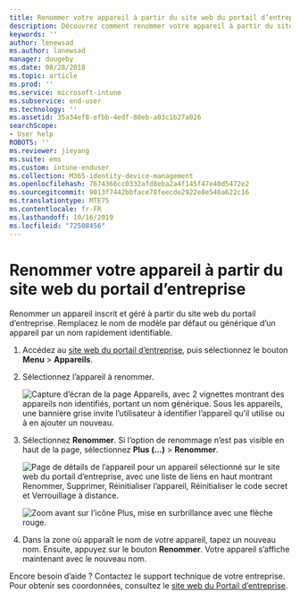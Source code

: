 ```yaml
---
title: Renommer votre appareil à partir du site web du portail d’entreprise
description: Découvrez comment renommer votre appareil à partir du site web Portail d’entreprise.
keywords: ''
author: lenewsad
ms.author: lanewsad
manager: dougeby
ms.date: 08/28/2018
ms.topic: article
ms.prod: ''
ms.service: microsoft-intune
ms.subservice: end-user
ms.technology: ''
ms.assetid: 35a34ef8-efbb-4edf-88eb-a03c1b27a026
searchScope:
- User help
ROBOTS: ''
ms.reviewer: jieyang
ms.suite: ems
ms.custom: intune-enduser
ms.collection: M365-identity-device-management
ms.openlocfilehash: 7674366cc0332afd8eba2a4f145f47e40d5472e2
ms.sourcegitcommit: 9013f7442bbface78feecde2922e8e546a622c16
ms.translationtype: MTE75
ms.contentlocale: fr-FR
ms.lasthandoff: 10/16/2019
ms.locfileid: "72508456"
---
```

# <a name="rename-your-device-from-the-company-portal-website"></a>Renommer votre appareil à partir du site web du portail d’entreprise

Renommer un appareil inscrit et géré à partir du site web du portail d’entreprise. Remplacez le nom de modèle par défaut ou générique d’un appareil par un nom rapidement identifiable.

1. Accédez au [site web du portail d’entreprise](https://portal.manage.microsoft.com), puis sélectionnez le bouton __Menu__ > __Appareils__.  

2. Sélectionnez l’appareil à renommer.

    ![Capture d’écran de la page Appareils, avec 2 vignettes montrant des appareils non identifiés, portant un nom générique. Sous les appareils, une bannière grise invite l’utilisateur à identifier l’appareil qu’il utilise ou à en ajouter un nouveau.](./media/rename-reset-device-step2-1808.png)   

3. Sélectionnez **Renommer**. Si l’option de renommage n’est pas visible en haut de la page, sélectionnez **Plus (...)**  > **Renommer**.   

   ![Page de détails de l’appareil pour un appareil sélectionné sur le site web du portail d’entreprise, avec une liste de liens en haut montrant Renommer, Supprimer, Réinitialiser l’appareil, Réinitialiser le code secret et Verrouillage à distance. ](./media/rename-reset-device-1808.png)   

    ![Zoom avant sur l’icône Plus, mise en surbrillance avec une flèche rouge.](./media/rename-reset-device-step3-more-1808.png)  

4. Dans la zone où apparaît le nom de votre appareil, tapez un nouveau nom. Ensuite, appuyez sur le bouton **Renommer**. Votre appareil s’affiche maintenant avec le nouveau nom.  

Encore besoin d’aide ? Contactez le support technique de votre entreprise. Pour obtenir ses coordonnées, consultez le [site web du Portail d’entreprise](https://go.microsoft.com/fwlink/?linkid=2010980).  
